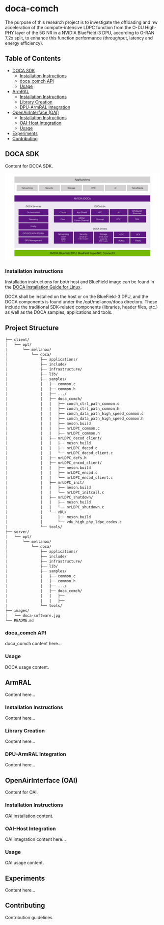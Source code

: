# doca-comch
The purpose of this research project is to investigate the offloading and hw acceleration of the compute-intensive LDPC function from the O-DU High-PHY layer of the 5G NR in a NVIDIA BlueField-3 DPU, according to O-RAN 7.2x split, to enhance this function performance (throughput, latency and energy efficiency).

## Table of Contents
- [DOCA SDK](#doca-sdk)
    - [Installation Instructions](#installation-instructions)
    - [doca_comch API](#doca_comch-api)
    - [Usage](#usage)
- [ArmRAL](#armral)
    - [Installation Instructions](#installation-instructions-1)
    - [Library Creation](#library-creation)
    - [DPU-ArmRAL Integration](#dpu-armral-integration)
- [OpenAirInterface (OAI)](#openairinterface-oai)
    - [Installation Instructions](#installation-instructions-2)
    - [OAI-Host Integration](#oai-host-integration)
    - [Usage](#usage-1)
- [Experiments](#experiments)
- [Contributing](#contributing)

## DOCA SDK

Content for DOCA SDK.

![DOCA Architecture Overview](./images/doca-software.jpg)

### Installation Instructions

Installation instructions for both host and BlueField image can be found in the [DOCA Installation Guide for Linux](https://docs.nvidia.com/doca/sdk/DOCA+Installation+Guide+for+Linux).

DOCA shall be installed on the host or on the BlueField-3 DPU, and the DOCA components is found under the /opt/mellanox/doca directory. These include the traditional SDK-related components (libraries, header files, etc.) as well as the DOCA samples, applications and tools.

## Project Structure

```
├── client/
│   └── opt/
|       └── mellanox/
│           └── doca/
│               ├── applications/
│               ├── include/
|               ├── infrastructure/
|               ├── lib/
|               ├── samples/
|               |   ├── common.c
|               |   ├── common.h
|               |   ├── .../
|               |   ├── doca_comch/
|               |   |   ├── comch_ctrl_path_common.c
|               |   |   ├── comch_ctrl_path_common.h
|               |   |   ├── comch_data_path_high_speed_common.c
|               |   |   ├── comch_data_path_high_speed_common.h
|               |   |   ├── meson.build
|               |   |   ├── nrLDPC_common.c
|               |   |   ├── nrLDPC_common.h
|               |   ├── nrLDPC_decod_client/
|               |   |   ├── meson.build
|               |   |   ├── nrLDPC_decod.c
|               |   |   └── nrLDPC_decod_client.c
|               |   ├── nrLDPC_defs.h
|               |   ├── nrLDPC_encod_client/
|               |   |   ├── meson.build
|               |   |   ├── nrLDPC_encod.c
|               |   |   └── nrLDPC_encod_client.c
|               |   ├── nrLDPC_init/
|               |   |   ├── meson.build
|               |   |   └── nrLDPC_initcall.c
|               |   ├── nrLDPC_shutdown/
|               |   |   ├── meson.build
|               |   |   └── nrLDPC_shutdown.c
|               |   └── vDU/
|               |       ├── meson.build
|               |       └── vdu_high_phy_ldpc_codes.c
|               └── tools/
├── server/
│   └── opt/
|       └── mellanox/
│           └── doca/
│               ├── applications/
│               ├── include/
|               ├── infrastructure/
|               ├── lib/
|               ├── samples/
|               |   ├── common.c
|               |   ├── common.h
|               |   ├── .../
|               |   ├── doca_comch/
|               |   |   ├──
|               |   |   ├── 
|               └── tools/
├── images/
│   └── doca-software.jpg
└── README.md
```



### doca_comch API

doca_comch content here...

### Usage

DOCA usage content.

## ArmRAL

Content here...

### Installation Instructions

Content here...

### Library Creation

Content here...

### DPU-ArmRAL Integration

Content here...

## OpenAirInterface (OAI)

Content for OAI.

### Installation Instructions

OAI installation content.

### OAI-Host Integration

OAI integration content here...

### Usage

OAI usage content.

## Experiments

Content here...

## Contributing

Contribution guidelines.
